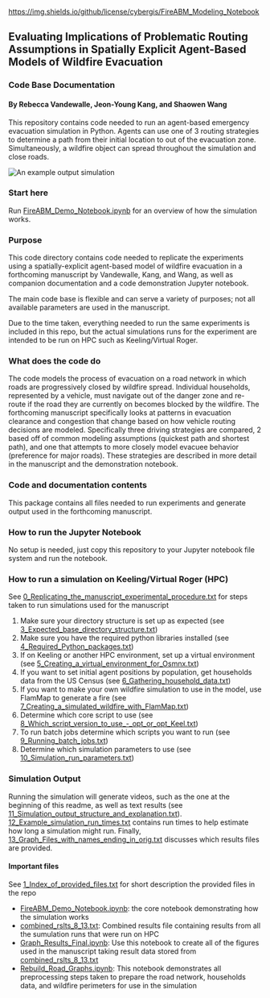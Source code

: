 
https://img.shields.io/github/license/cybergis/FireABM_Modeling_Notebook
## Evaluating Implications of Problematic Routing Assumptions in Spatially Explicit Agent-Based Models of Wildfire Evacuation
### Code Base Documentation

#### By Rebecca Vandewalle, Jeon-Young Kang, and Shaowen Wang 
This repository contains code needed to run an agent-based emergency evacuation simulation in Python. Agents can use one of 3 routing strategies to determine a path from their initial location to out of the evacuation zone. Simultaneously, a wildfire object can spread throughout the simulation and close roads.

![An example output simulation](img/example_run.gif)

### Start here
Run [FireABM\_Demo_Notebook.ipynb](FireABM_Demo_Notebook.ipynb) for an overview of how the simulation works.

### Purpose 
This code directory contains code needed to replicate the experiments using a spatially-explicit agent-based model of wildfire evacuation in a forthcoming manuscript by Vandewalle, Kang, and Wang, as well as companion documentation and a code demonstration Jupyter notebook. 

The main code base is flexible and can serve a variety of purposes; not all available parameters are used in the manuscript. 

Due to the time taken, everything needed to run the same experiments is included in this repo, but the actual simulations runs for the experiment are intended to be run on HPC such as Keeling/Virtual Roger.

### What does the code do
The code models the process of evacuation on a road network in which roads are progressively closed by wildfire spread. Individual households, represented by a vehicle, must navigate out of the danger zone and re-route if the road they are currently on becomes blocked by the wildfire. The forthcoming manuscript specifically looks at patterns in evacuation clearance and congestion that change based on how vehicle routing decisions are modeled. Specifically three driving strategies are compared, 2 based off of common modeling assumptions (quickest path and shortest path), and one that attempts to more closely model evacuee behavior (preference for major roads). These strategies are described in more detail in the manuscript and the demonstration notebook.

### Code and documentation contents
This package contains all files needed to run experiments and generate output used in the forthcoming manuscript.

### How to run the Jupyter Notebook
No setup is needed, just copy this repository to your Jupyter notebook file system and run the notebook.

### How to run a simulation on Keeling/Virtual Roger (HPC)
See [0_Replicating_the_manuscript_experimental_procedure.txt](DOCUMENTATION/0_Replicating_the_manuscript_experimental_procedure.txt) for steps taken to run simulations used for the manuscript

1. Make sure your directory structure is set up as expected (see [3_Expected_base_directory_structure.txt](DOCUMENTATION/3_Expected_base_directory_structure.txt))
1. Make sure you have the required python libraries installed (see [4_Required_Python_packages.txt](DOCUMENTATION/4_Required_Python_packages.txt))
1. If on Keeling or another HPC environment, set up a virtual environment (see [5_Creating_a_virtual_environment_for_Osmnx.txt](DOCUMENTATION/5_Creating_a_virtual_environment_for_Osmnx.txt))
1. If you want to set initial agent positions by population, get households data from the US Census  (see [6_Gathering_household_data.txt](DOCUMENTATION/6_Gathering_household_data.txt))
1. If you want to make your own wildfire simulation to use in the model, use FlamMap to generate a fire (see [7_Creating_a_simulated_wildfire_with_FlamMap.txt](DOCUMENTATION/7_Creating_a_simulated_wildfire_with_FlamMap.txt))
1. Determine which core script to use (see [8_Which_script_version_to_use_-_opt_or_opt_Keel.txt](DOCUMENTATION/8_Which_script_version_to_use_-_opt_or_opt_Keel.txt))
1. To run batch jobs determine which scripts you want to run (see [9_Running_batch_jobs.txt](DOCUMENTATION/9_Running_batch_jobs.txt))
1. Determine which simulation parameters to use (see [10_Simulation_run_parameters.txt](DOCUMENTATION/10_Simulation_run_parameters.txt))

### Simulation Output
Running the simulation will generate videos, such as the one at the beginning of this readme, as well as text results (see [11_Simulation_output_structure_and_explanation.txt](DOCUMENTATION/11_Simulation_output_structure_and_explanation.txt)). [12_Example_simulation_run_times.txt](DOCUMENTATION/12_Example_simulation_run_times.txt) contains run times to help estimate how long a simulation might run. Finally, [13_Graph_Files_with_names_ending_in_orig.txt](DOCUMENTATION/13_Graph_Files_with_names_ending_in_orig.txt) discusses which results files are provided.

#### Important files
See [1_Index_of_provided_files.txt](DOCUMENTATION/1_Index_of_provided_files.txt) for short description the provided files in the repo

- [FireABM\_Demo_Notebook.ipynb](FireABM_Demo_Notebook.ipynb): the core notebook demonstrating how the simulation works
- [combined\_rslts\_8_13.txt](combined_rslts_8_13.txt): Combined results file containing results from all the sumulation runs that were run on HPC
- [Graph\_Results_Final.ipynb](Graph_Results_Final.ipynb): Use this notebook to create all of the figures used in the manuscript taking result data stored from [combined\_rslts\_8_13.txt](combined_rslts_8_13.txt)
- [Rebuild\_Road_Graphs.ipynb](Rebuild_Road_Graphs.ipynb): This notebook demonstrates all preprocessing steps taken to prepare the road network, households data, and wildfire perimeters for use in the simulation

